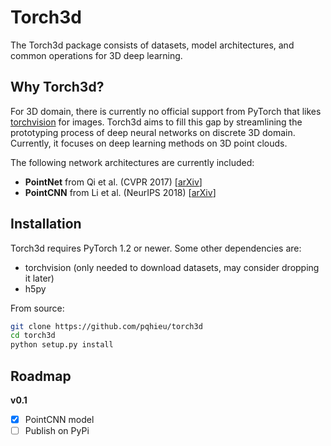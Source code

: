 Torch3d
=======

The Torch3d package consists of datasets, model architectures, and common
operations for 3D deep learning.

Why Torch3d?
------------

For 3D domain, there is currently no official support from PyTorch that likes
[torchvision](https://github.com/pytorch/vision) for images. Torch3d aims to
fill this gap by streamlining the prototyping process of deep neural networks
on discrete 3D domain. Currently, it focuses on deep learning methods on 3D
point clouds.

The following network architectures are currently included:

- **PointNet** from Qi et al. (CVPR 2017) [[arXiv](https://arxiv.org/abs/1612.00593)]
- **PointCNN** from Li et al. (NeurIPS 2018) [[arXiv](https://arxiv.org/abs/1801.07791)]

Installation
------------

Torch3d requires PyTorch 1.2 or newer. Some other dependencies are:
- torchvision (only needed to download datasets, may consider dropping it later)
- h5py

From source:

```bash
git clone https://github.com/pqhieu/torch3d
cd torch3d
python setup.py install
```

Roadmap
-------

**v0.1**
- [X] PointCNN model
- [ ] Publish on PyPi
